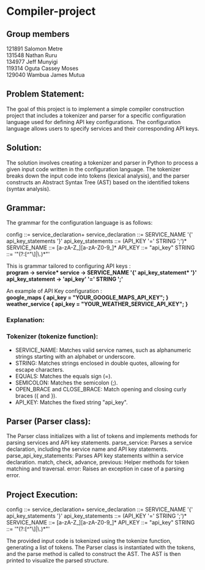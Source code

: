 # Compiler-project

## Group members
121891   Salomon Metre <br>
131548   Nathan Ruru <br>
134977   Jeff Munyigi <br>
119314   Oguta Cassey Moses <br>
129040   Wambua James Mutua

## Problem Statement:
The goal of this project is to implement a simple compiler construction project that includes a tokenizer and parser for a specific configuration language used for defining API key configurations. The configuration language allows users to specify services and their corresponding API keys.

## Solution:
The solution involves creating a tokenizer and parser in Python to process a given input code written in the configuration language. The tokenizer breaks down the input code into tokens (lexical analysis), and the parser constructs an Abstract Syntax Tree (AST) based on the identified tokens (syntax analysis).

## Grammar:
The grammar for the configuration language is as follows:

config  ::= service_declaration+
service_declaration ::= SERVICE_NAME '{' api_key_statements '}'
api_key_statements ::= (API_KEY '=' STRING ';')*
SERVICE_NAME     ::= [a-zA-Z_][a-zA-Z0-9_]*
API_KEY          ::= "api_key"
STRING           ::= '"(?:[^"\\]|\\.)*"'

This is grammar tailored to configuring API keys : <br>
<b> program -> service* service -> SERVICE_NAME '{' api_key_statement* '}' api_key_statement -> 'api_key' '=' STRING ';' </b>

An example of API Key configuration : <br>
<b> google_maps { api_key = "YOUR_GOOGLE_MAPS_API_KEY"; } <br>
weather_service { api_key = "YOUR_WEATHER_SERVICE_API_KEY"; } </b>

### Explanation:
### Tokenizer (tokenize function):

* SERVICE_NAME: Matches valid service names, such as alphanumeric strings starting with an alphabet or underscore. <br>
* STRING: Matches strings enclosed in double quotes, allowing for escape characters. <br>
* EQUALS: Matches the equals sign (=). <br>
* SEMICOLON: Matches the semicolon (;). <br>
* OPEN_BRACE and CLOSE_BRACE: Match opening and closing curly braces ({ and }). <br>
* API_KEY: Matches the fixed string "api_key". <br>

## Parser (Parser class):
The Parser class initializes with a list of tokens and implements methods for parsing services and API key statements.
parse_service: Parses a service declaration, including the service name and API key statements.
parse_api_key_statements: Parses API key statements within a service declaration.
match, check, advance, previous: Helper methods for token matching and traversal.
error: Raises an exception in case of a parsing error.

## Project Execution:
config  ::= service_declaration+
service_declaration ::= SERVICE_NAME '{' api_key_statements '}'
api_key_statements ::= (API_KEY '=' STRING ';')*
SERVICE_NAME     ::= [a-zA-Z_][a-zA-Z0-9_]*
API_KEY          ::= "api_key"
STRING           ::= '"(?:[^"\\]|\\.)*"'

The provided input code is tokenized using the tokenize function, generating a list of tokens.
The Parser class is instantiated with the tokens, and the parse method is called to construct the AST.
The AST is then printed to visualize the parsed structure.
